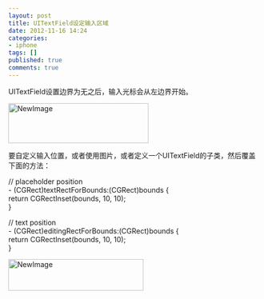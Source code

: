 ```yaml
---
layout: post
title: UITextField设定输入区域
date: 2012-11-16 14:24
categories:
- iphone
tags: []
published: true
comments: true
---
```

<p><p>UITextField设置边界为无之后，输入光标会从左边界开始。</p>
<p><img title="NewImage.png" src="http://phaibin.tk/wp-content/uploads/2012/11/NewImage1.png" alt="NewImage" width="280" height="80" border="0" /></p>
<p>要自定义输入位置，或者使用图片，或者定义一个UITextField的子类，然后覆盖下面的方法：</p>
<p>// placeholder position<br />- (CGRect)textRectForBounds:(CGRect)bounds {<br /> return CGRectInset(bounds, 10, 10);<br />}</p>
<p>// text position<br />- (CGRect)editingRectForBounds:(CGRect)bounds {<br /> return CGRectInset(bounds, 10, 10);<br />}</p>
<p><img title="NewImage.png" src="http://phaibin.tk/wp-content/uploads/2012/11/NewImage.png" alt="NewImage" width="270" height="63" border="0" /></p></p>
